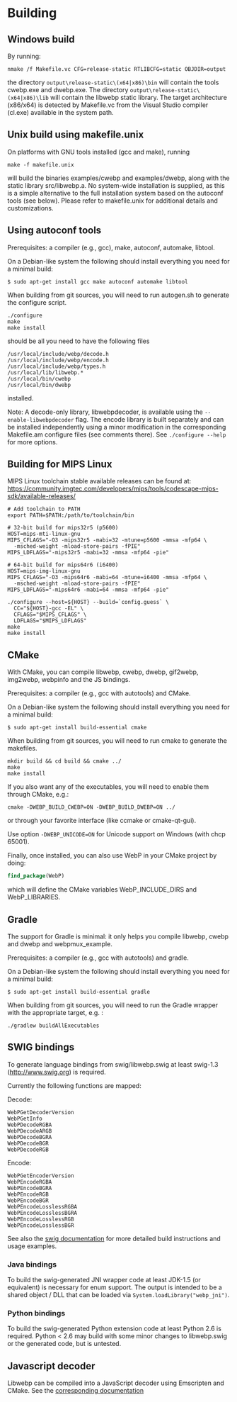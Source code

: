 # Building

## Windows build

By running:

```batch
nmake /f Makefile.vc CFG=release-static RTLIBCFG=static OBJDIR=output
```

the directory `output\release-static\(x64|x86)\bin` will contain the tools
cwebp.exe and dwebp.exe. The directory `output\release-static\(x64|x86)\lib`
will contain the libwebp static library. The target architecture (x86/x64) is
detected by Makefile.vc from the Visual Studio compiler (cl.exe) available in
the system path.

## Unix build using makefile.unix

On platforms with GNU tools installed (gcc and make), running

```shell
make -f makefile.unix
```

will build the binaries examples/cwebp and examples/dwebp, along with the static
library src/libwebp.a. No system-wide installation is supplied, as this is a
simple alternative to the full installation system based on the autoconf tools
(see below). Please refer to makefile.unix for additional details and
customizations.

## Using autoconf tools

Prerequisites: a compiler (e.g., gcc), make, autoconf, automake, libtool.

On a Debian-like system the following should install everything you need for a
minimal build:

```shell
$ sudo apt-get install gcc make autoconf automake libtool
```

When building from git sources, you will need to run autogen.sh to generate the
configure script.

```shell
./configure
make
make install
```

should be all you need to have the following files

```
/usr/local/include/webp/decode.h
/usr/local/include/webp/encode.h
/usr/local/include/webp/types.h
/usr/local/lib/libwebp.*
/usr/local/bin/cwebp
/usr/local/bin/dwebp
```

installed.

Note: A decode-only library, libwebpdecoder, is available using the
`--enable-libwebpdecoder` flag. The encode library is built separately and can
be installed independently using a minor modification in the corresponding
Makefile.am configure files (see comments there). See `./configure --help` for
more options.

## Building for MIPS Linux

MIPS Linux toolchain stable available releases can be found at:
https://community.imgtec.com/developers/mips/tools/codescape-mips-sdk/available-releases/

```shell
# Add toolchain to PATH
export PATH=$PATH:/path/to/toolchain/bin

# 32-bit build for mips32r5 (p5600)
HOST=mips-mti-linux-gnu
MIPS_CFLAGS="-O3 -mips32r5 -mabi=32 -mtune=p5600 -mmsa -mfp64 \
  -msched-weight -mload-store-pairs -fPIE"
MIPS_LDFLAGS="-mips32r5 -mabi=32 -mmsa -mfp64 -pie"

# 64-bit build for mips64r6 (i6400)
HOST=mips-img-linux-gnu
MIPS_CFLAGS="-O3 -mips64r6 -mabi=64 -mtune=i6400 -mmsa -mfp64 \
  -msched-weight -mload-store-pairs -fPIE"
MIPS_LDFLAGS="-mips64r6 -mabi=64 -mmsa -mfp64 -pie"

./configure --host=${HOST} --build=`config.guess` \
  CC="${HOST}-gcc -EL" \
  CFLAGS="$MIPS_CFLAGS" \
  LDFLAGS="$MIPS_LDFLAGS"
make
make install
```

## CMake

With CMake, you can compile libwebp, cwebp, dwebp, gif2webp, img2webp, webpinfo
and the JS bindings.

Prerequisites: a compiler (e.g., gcc with autotools) and CMake.

On a Debian-like system the following should install everything you need for a
minimal build:

```shell
$ sudo apt-get install build-essential cmake
```

When building from git sources, you will need to run cmake to generate the
makefiles.

```shell
mkdir build && cd build && cmake ../
make
make install
```

If you also want any of the executables, you will need to enable them through
CMake, e.g.:

```shell
cmake -DWEBP_BUILD_CWEBP=ON -DWEBP_BUILD_DWEBP=ON ../
```

or through your favorite interface (like ccmake or cmake-qt-gui).

Use option `-DWEBP_UNICODE=ON` for Unicode support on Windows (with chcp 65001).

Finally, once installed, you can also use WebP in your CMake project by doing:

```cmake
find_package(WebP)
```

which will define the CMake variables WebP_INCLUDE_DIRS and WebP_LIBRARIES.

## Gradle

The support for Gradle is minimal: it only helps you compile libwebp, cwebp and
dwebp and webpmux_example.

Prerequisites: a compiler (e.g., gcc with autotools) and gradle.

On a Debian-like system the following should install everything you need for a
minimal build:

```shell
$ sudo apt-get install build-essential gradle
```

When building from git sources, you will need to run the Gradle wrapper with the
appropriate target, e.g. :

```shell
./gradlew buildAllExecutables
```

## SWIG bindings

To generate language bindings from swig/libwebp.swig at least swig-1.3
(http://www.swig.org) is required.

Currently the following functions are mapped:

Decode:

```
WebPGetDecoderVersion
WebPGetInfo
WebPDecodeRGBA
WebPDecodeARGB
WebPDecodeBGRA
WebPDecodeBGR
WebPDecodeRGB
```

Encode:

```
WebPGetEncoderVersion
WebPEncodeRGBA
WebPEncodeBGRA
WebPEncodeRGB
WebPEncodeBGR
WebPEncodeLosslessRGBA
WebPEncodeLosslessBGRA
WebPEncodeLosslessRGB
WebPEncodeLosslessBGR
```

See also the [swig documentation](../swig/README.md) for more detailed build
instructions and usage examples.

### Java bindings

To build the swig-generated JNI wrapper code at least JDK-1.5 (or equivalent) is
necessary for enum support. The output is intended to be a shared object / DLL
that can be loaded via `System.loadLibrary("webp_jni")`.

### Python bindings

To build the swig-generated Python extension code at least Python 2.6 is
required. Python < 2.6 may build with some minor changes to libwebp.swig or the
generated code, but is untested.

## Javascript decoder

Libwebp can be compiled into a JavaScript decoder using Emscripten and CMake.
See the [corresponding documentation](../README.md)
